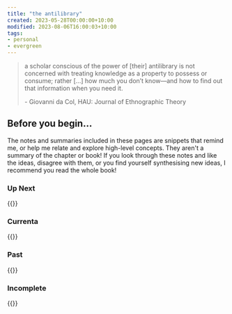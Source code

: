 ```yaml
---
title: "the antilibrary"
created: 2023-05-28T00:00:00+10:00
modified: 2023-08-06T16:00:03+10:00
tags:
- personal
- evergreen
---
```


> a scholar conscious of the power of [their] antilibrary is not concerned with treating knowledge as a property to possess or consume; rather [...] how much you don’t know—and how to find out that information when you need it.
> 
> \- Giovanni da Col, HAU: Journal of Ethnographic Theory

## Before you begin…

The notes and summaries included in these pages are snippets that remind me, or help me relate and explore high-level concepts. They aren't a summary of the chapter or book! If you look through these notes and like the ideas, disagree with them, or you find yourself synthesising new ideas, I recommend you read the whole book!

### Up Next

{{<page-books status="Up Next">}}

### Currenta

{{<page-books status="In Progress">}}

### Past

{{<page-books status="Completed">}}

### Incomplete

{{<page-books status="Incomplete">}}